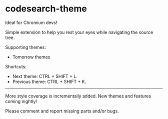 codesearch-theme
================

Ideal for Chromium devs!

Simple extension to help you rest your eyes while navigating the source tree.

Supporting themes:
- Tomorrow themes

Shortcuts:
- Next theme: CTRL + SHIFT + L.
- Previous theme: CTRL + SHIFT + K.

---

More style coverage is incrementally added.
New themes and features coming nightly!

Please comment and report missing parts and/or bugs.
